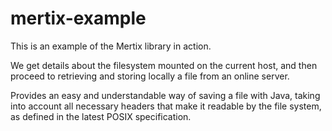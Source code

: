# mertix-example
This is an example of the Mertix library in action.

We get details about the filesystem mounted on the current host, and then proceed
to retrieving and storing locally a file from an online server.

Provides an easy and understandable way of saving a file with Java,
taking into account all necessary headers that make it readable by the
file system, as defined in the latest POSIX specification.


